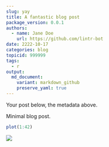 ```yaml
---
slug: yay
title: A fantastic blog post
package_version: 0.0.1
authors:
  - name: Jane Doe
    url: https://github.com/lintr-bot
date: 2222-10-17
categories: blog
topicid: 999999
tags:
  - r
output: 
  md_document:
    variant: markdown_github
    preserve_yaml: true
---
```


Your post below, the metadata above.

Minimal blog post.

``` r
plot(1:42)
```

![](/img/blog-images/2222-10-17-yay/unnamed-chunk-1-1.png)
